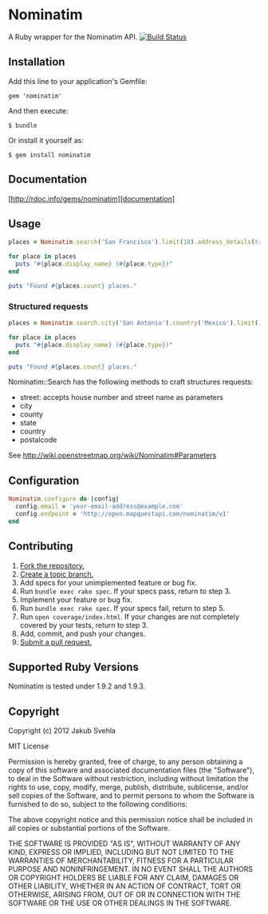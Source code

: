 # Nominatim

A Ruby wrapper for the Nominatim API. [![Build Status](https://secure.travis-ci.org/jakubsvehla/nominatim.png?branch=master)](http://travis-ci.org/jakubsvehla/nominatim)

## Installation

Add this line to your application's Gemfile:

    gem 'nominatim'

And then execute:

    $ bundle

Or install it yourself as:

    $ gem install nominatim

## Documentation

[http://rdoc.info/gems/nominatim][documentation]

[documentation]: http://rdoc.info/gems/nominatim

## Usage

```ruby
places = Nominatim.search('San Francisco').limit(10).address_details(true)

for place in places
  puts "#{place.display_name} (#{place.type})"
end

puts "Found #{places.count} places."
```

### Structured requests

```ruby
places = Nominatim.search.city('San Antonio').country('Mexico').limit(10).address_details(true)

for place in places
  puts "#{place.display_name} (#{place.type})"
end

puts "Found #{places.count} places."
```

Nominatim::Search has the following methods to craft structures requests:

- street: accepts house number and street name as parameters
- city
- county
- state
- country
- postalcode

See http://wiki.openstreetmap.org/wiki/Nominatim#Parameters

## Configuration

```ruby
Nominatim.configure do |config|
  config.email = 'your-email-address@example.com'
  config.endpoint = 'http://open.mapquestapi.com/nominatim/v1'
end
```

## Contributing

1. [Fork the repository.][fork]
2. [Create a topic branch.][branch]
3. Add specs for your unimplemented feature or bug fix.
4. Run `bundle exec rake spec`. If your specs pass, return to step 3.
5. Implement your feature or bug fix.
6. Run `bundle exec rake spec`. If your specs fail, return to step 5.
7. Run `open coverage/index.html`. If your changes are not completely covered
   by your tests, return to step 3.
8. Add, commit, and push your changes.
9. [Submit a pull request.][pr]

[fork]: http://help.github.com/fork-a-repo/
[branch]: http://learn.github.com/p/branching.html
[pr]: http://help.github.com/send-pull-requests/

## Supported Ruby Versions

Nominatim is tested under 1.9.2 and 1.9.3.

## Copyright

Copyright (c) 2012 Jakub Svehla

MIT License

Permission is hereby granted, free of charge, to any person obtaining
a copy of this software and associated documentation files (the
"Software"), to deal in the Software without restriction, including
without limitation the rights to use, copy, modify, merge, publish,
distribute, sublicense, and/or sell copies of the Software, and to
permit persons to whom the Software is furnished to do so, subject to
the following conditions:

The above copyright notice and this permission notice shall be
included in all copies or substantial portions of the Software.

THE SOFTWARE IS PROVIDED "AS IS", WITHOUT WARRANTY OF ANY KIND,
EXPRESS OR IMPLIED, INCLUDING BUT NOT LIMITED TO THE WARRANTIES OF
MERCHANTABILITY, FITNESS FOR A PARTICULAR PURPOSE AND
NONINFRINGEMENT. IN NO EVENT SHALL THE AUTHORS OR COPYRIGHT HOLDERS BE
LIABLE FOR ANY CLAIM, DAMAGES OR OTHER LIABILITY, WHETHER IN AN ACTION
OF CONTRACT, TORT OR OTHERWISE, ARISING FROM, OUT OF OR IN CONNECTION
WITH THE SOFTWARE OR THE USE OR OTHER DEALINGS IN THE SOFTWARE.
